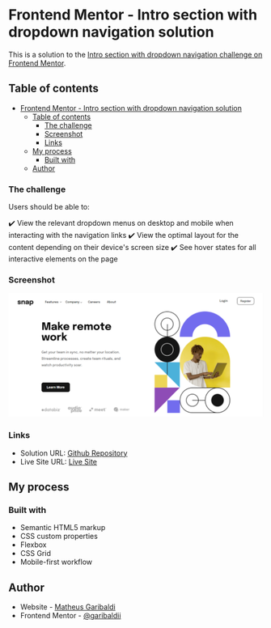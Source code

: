 # Frontend Mentor - Intro section with dropdown navigation solution

This is a solution to the [Intro section with dropdown navigation challenge on Frontend Mentor](https://www.frontendmentor.io/challenges/intro-section-with-dropdown-navigation-ryaPetHE5).

## Table of contents

- [Frontend Mentor - Intro section with dropdown navigation solution](#frontend-mentor---intro-section-with-dropdown-navigation-solution)
  - [Table of contents](#table-of-contents)
    - [The challenge](#the-challenge)
    - [Screenshot](#screenshot)
    - [Links](#links)
  - [My process](#my-process)
    - [Built with](#built-with)
  - [Author](#author)

### The challenge

Users should be able to:

✔️ View the relevant dropdown menus on desktop and mobile when interacting with the navigation links
✔️ View the optimal layout for the content depending on their device's screen size
✔️ See hover states for all interactive elements on the page

### Screenshot

![](./images/screenshot%20introwebsite.PNG)


### Links

- Solution URL: [Github Repository](https://github.com/garibaldii/introSection)
- Live Site URL: [Live Site](https://garibaldii.github.io/introSection/)

## My process

### Built with

- Semantic HTML5 markup
- CSS custom properties
- Flexbox
- CSS Grid
- Mobile-first workflow

## Author

- Website - [Matheus Garibaldi](https://garibaldii.github.io/meu-primeiro-portfolio/)
- Frontend Mentor - [@garibaldii](https://www.frontendmentor.io/profile/garibaldii)
